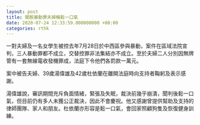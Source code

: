 ```yaml
---
layout: post
title: 聞脫暴動罪夫婦稱鬆一口氣
date: 2020-07-24 12:33:59.000000000 +08:00
categories: rthk
---
```


一對夫婦及一名女學生被控去年7月28日於中西區參與暴動，案件在區域法院宣判，三人暴動罪都不成立，交替控罪非法集結亦不成立。至於夫婦二人分別因無牌管有一套無線電收發機罪成，法庭下令他們各罰款一萬元。

案中被告夫婦、39歲湯偉雄及42歲杜依蘭在離開法庭時向支持者鞠躬及表示感謝。

湯偉雄說，審訊期間充斥負面情緒，緊張及失眠，裁決前幾乎崩潰，聞判後鬆一口氣，但目前仍有多人未獲公正裁決，因此不會慶祝。他又感謝曾提供幫助及支持的律師團隊、家人和朋友。杜依蘭亦形容是鬆一口氣，會回家照顧狗隻及恢復健身訓練。
